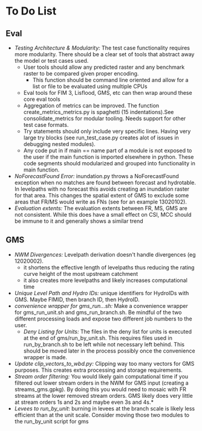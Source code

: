 # To Do List

## Eval
- *Testing Architecture & Modularity:* The test case functionality requires more modularity. There should be a clear set of tools that abstract away the model or test cases used.
    - User tools should allow any predicted raster and any benchmark raster to be compared given proper encoding.
        - This function should be command line oriented and allow for a list or file to be evaluated using multiple CPUs
    - Eval tools for FIM 3, Lisflood, GMS, etc can then wrap around these core eval tools
    - Aggregation of metrics can be improved. The function create_metrics_metrics.py is spaghetti (15 indentations).See consolidate_metrics for modular tooling. Needs support for other test case formats.
    - Try statements should only include very specific lines. Having very large try blocks (see run_test_case.py creates alot of issues in debugging nested modules).
    - Any code put in if main == name part of a module is not exposed to the user if the main function is imported elsewhere in python. These code segments should modularized and grouped into functionality in main function.
- *NoForecastFound Error:* inundation.py throws a NoForecastFound exception when no matches are found between forecast and hydrotable. In levelpaths with no forecast this avoids creating an inundation raster for that area. This changes the spatial extent of GMS to exclude some areas that FR/MS would write as FNs (see for an example 13020102).
- *Evaluation extents:* The evaluation extents between FR, MS, GMS are not consistent. While this does have a small effect on CSI, MCC should be immune to it and generally shows a similar trend


## GMS
- *NWM Divergences:* Levelpath derivation doesn't handle divergences (eg 12020002).
    - it shortens the effective length of levelpaths thus reducing the rating curve height of the most upstream catchment
    - it also creates more levelpaths and likely increases computational time
- *Unique Level Path and Hydro IDs:* unique identifiers for HydroIDs with GMS. Maybe FIMID, then branch ID, then HydroID.
- *convenience wrapper for gms_run...sh:* Make a convenience wrapper for gms_run_unit.sh and gms_run_branch.sh. Be mindful of the two different processing loads and expose two different job numbers to the user.
    - *Deny Listing for Units:* The files in the deny list for units is executed at the end of gms/run_by_unit.sh. This requires files used in run_by_branch.sh to be left while not necessary left behind. This should be moved later in the process possibly once the convenience wrapper is made.
- *Update clip_vectors_to_wbd.py:* Clipping way too many vectors for GMS purposes. This creates extra processing and storage requirements.
- *Stream order filtering:* You would likely gain computational time if you filtered out lower stream orders in the NWM for GMS input (creating a streams_gms.gpkg). By doing this you would need to mosaic with FR streams at the lower removed stream orders. GMS likely does very little at stream orders 1s and 2s and maybe even 3s and 4s.*
- *Levees to run_by_unit*: burning in levees at the branch scale is likely less efficient than at the unit scale. Consider moving those two modules to the run_by_unit script for gms
